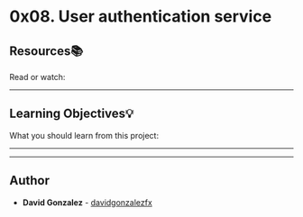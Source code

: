 # 0x08. User authentication service

## Resources:books:
Read or watch:

---
## Learning Objectives:bulb:
What you should learn from this project:

---
---

## Author
* **David Gonzalez** - [davidgonzalezfx](https://github.com/davidgonzalezfx)
